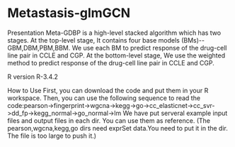 # Metastasis-glmGCN
Presentation
Meta-GDBP is a high-level stacked algorithm which has two stages. At the top-level stage, It contains four base models (BMs)--GBM,DBM,PBM,BBM.
We use each BM to predict response of the drug-cell line pair in CCLE and CGP.
At the bottom-level stage, We use the weighted method to predict response of the drug-cell line pair in CCLE and CGP.

R version
R-3.4.2

How to Use
First, you can download the code and put them in your R workspace.
Then, you can use the following sequence to read the code:pearson->fingerprint->wgcna->kegg->go->cc_elasticnet->cc_svr->dd_fp->kegg_normal->go_normal->lm
We have put serveral example input files and output files in each dir. You can use them as reference. (The pearson,wgcna,kegg,go dirs need exprSet data.You need to put it in the dir. The file is too large to push it.)
